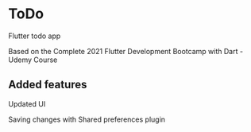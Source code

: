 # ToDo

Flutter todo app

Based on the Complete 2021 Flutter Development Bootcamp with Dart - Udemy Course

## Added features

Updated UI

Saving changes with Shared preferences plugin

